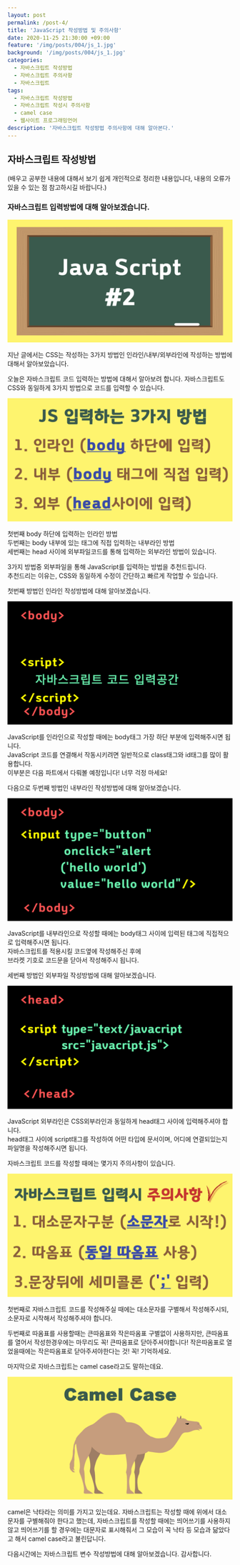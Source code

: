 ```yaml
---
layout: post
permalink: /post-4/
title: 'JavaScript 작성방법 및 주의사항'
date: 2020-11-25 21:30:00 +09:00
feature: '/img/posts/004/js_1.jpg'
background: '/img/posts/004/js_1.jpg'
categories:
  - 자바스크립트 작성방법
  - 자바스크립트 주의사항
  - 자바스크립트
tags:
  - 자바스크립트 작성방법
  - 자바스크립트 작성시 주의사항
  - camel case
  - 웹사이트 프로그래밍언어
description: '자바스크립트 작성방법 주의사항에 대해 알아본다.'
---
```


## 자바스크립트 작성방법

(배우고 공부한 내용에 대해서 보기 쉽게 개인적으로 정리한 내용입니다,
내용의 오류가 있을 수 있는 점 참고하시길 바랍니다.)

### 자바스크립트 입력방법에 대해 알아보겠습니다.

![자바스크립트2번째](/img/posts/004/js_1.jpg)

지난 글에서는 CSS는 작성하는 3가지 방법인
인라인/내부/외부라인에 작성하는 방법에 대해서 알아보았습니다.

오늘은 자바스크립트 코드 입력하는 방법에 대해서 알아보려 합니다.
자바스크립트도 CSS와 동일하게 3가지 방법으로 코드를 입력할 수 있습니다.

![자바스크립트입력방법](/img/posts/004/js_4.jpg)

첫번째 body 하단에 입력하는 인라인 방법<br>
두번째는 body 내부에 있는 태그에 직접 입력하는 내부라인 방법<br>
세번째는 head 사이에 외부파일코드를 통해 입력하는 외부라인 방법이 있습니다.

3가지 방법중 외부파일을 통해 JavaScript를 입력하는 방법을 추천드립니다.<br>
추천드리는 이유는, CSS와 동일하게 수정이 간단하고 빠르게 작업할 수 있습니다.

첫번째 방법인 인라인 작성방법에 대해 알아보겠습니다.

![js인라인방법](/img/posts/004/js_6.jpg)

JavaScript를 인라인으로 작성할 때에는 body태그 가장 하단 부분에 입력해주시면 됩니다.<br>
JavaScript 코드를 연결해서 작동시키려면 일반적으로 class태그와 id태그를 많이 활용합니다.<br>
이부분은 다음 파트에서 다뤄볼 예정입니다! 너무 걱정 마세요!

다음으로 두번째 방법인 내부라인 작성방법에 대해 알아보겠습니다.

![js내부방법](/img/posts/004/js_7.jpg)

JavaScript를 내부라인으로 작성할 때에는 body태그 사이에 입력된 태그에 직접적으로 입력해주시면 됩니다.<br>
자바스크립트를 적용시킬 코드옆에 작성해주신 후에<br>
브라켓 기호로 코드문을 닫아서 작성해주시 됩니다.<br>

세번째 방법인 외부파일 작성방법에 대해 알아보겠습니다.

![js외부방법](/img/posts/004/js_8.jpg)

JavaScript 외부라인은 CSS외부라인과 동일하게 head태그 사이에 입력해주셔야 합니다.<br>
head태그 사이에 script태그를 작성하여 어떤 타입에 문서이며, 어디에 연결되있는지 파일명을 작성해주시면 됩니다.

자바스크립트 코드를 작성할 때에는 몇가지 주의사항이 있습니다.

![js주의사항](/img/posts/004/js_5.jpg)

첫번째로 자바스크립트 코드를 작성해주실 때에는 대소문자를 구별해서 작성해주시되,
소문자로 시작해서 작성해주셔야 합니다.

두번째로 따옴표를 사용할때는 큰따옴표와 작은따옴표 구별없이 사용하지만,
큰따옴표를 열어서 작성한경우에는 마무리도 꼭! 큰따옴표로 닫아주셔야합니다!
작은따옴표로 열었을때에는 작은따옴표로 닫아주셔야한다는 것! 꼭! 기억하세요.

마지막으로 자바스크립트는 camel case라고도 말하는데요.

![js낙타](/img/posts/004/js_3.jpg)

camel은 낙타라는 의미를 가지고 있는데요.
자바스크립트는 작성할 때에 위에서 대소문자를 구별해줘야 한다고 했는데,
자바스크립트를 작성할 때에는 띄어쓰기를 사용하지 않고 띄어쓰기를 할 경우에는 대문자로 표시해줘서
그 모습이 꼭 낙타 등 모습과 닮았다고 해서 camel case라고 불린답니다.

다음시간에는 자바스크립트 변수 작성방법에 대해 알아보겠습니다.
감사합니다.
